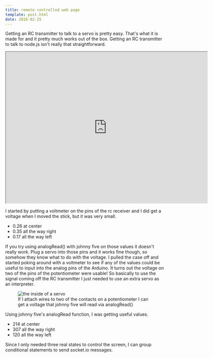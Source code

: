```yaml
---
title: remote controlled web page
template: post.html
date: 2016-02-25
---
```


Getting an RC transmitter to talk to a servo is pretty easy. That's what it is made for and it pretty much works out of the box. Getting an RC transmitter to talk to node.js isn't really that straightforward.  

<div class="flex-video"><iframe src="https://drive.google.com/file/d/1yJgTYC08b6wN3c14Y-_b0giQ2Z8pHtCKPw/preview" width="640" height="480"></iframe></div>

I started by putting a voltmeter on the pins of the rc receiver and I did get a voltage when I moved the stick, but it was very small.

* 0.26 at center
* 0.35 all the way right
* 0.17 all the way left

If you try using analogRead() with johnny five on those values it doesn't really work. Plug a servo into those pins and it works fine though, so somehow they know what to do with the voltage.  I pulled the case off and started poking around with a voltmeter to see if any of the values could be useful to input into the analog pins of the Arduino. It turns out the voltage on two of the pins of the potentiometer were usable! So basically to use the signal coming off the RC transmitter I just needed to use an extra servo as an interpreter.

<figure>
  <img src="https://lh3.googleusercontent.com/146mhjTTG3ZoNv707RkN9lAEfaVrn5kUYeT08YYc1a656wkq0g6fwJckLAXOvUWCsb-eFey1iBp4wgROOSfKIhcOlPJhaBkFx5SDpZGMYkxBcBdRfBOtymUppXV_gIGPko1mw_c8sViAAWXg_le-3SQIZXfQMCNq2ENZ1Cz0O7LFemwt2a5q8r8jI_zqDHISsLqnDS1MyKTjFH2lB2QcdUqOlW0TF7bPHSxEN99GPLq4w4afZ4sIKEsNuFUrofRPZAH7A6UMLz8vn4GhHi20zjAYd3DtaNARYiRAM4YhyqJG3PG2O8palx0c66fc1pRegRfAUB8lPjPKBbVxDygw4Ej2w9PGSSx_cuEFXKgb4xgS4aFxB3OSMUgIr-F9wUVEhyHs9TJXtSHlQFsbWibyjhI0T4ceMdRSzjSfg4O0cQrGSOaw3EwAHUi-U5vuOsD4KXosxP5wyVHwDKfsNwBr2qvgnAoBa4DHH-h5n3uWP-qz9ObZ_lVXP0gDNkyLVpnsoa3_55tLxz6JZLjNG0MaBe--cbf1i7CcIsJihgK9uNoqLX4jxk9tzb5r1-kb7ZAB0qWsxw=w1242-h1656-no" alt="the inside of a servo">
  <figcaption>
    If I attach wires to two of the contacts on a potentiometer I can get a voltage that johnny five will read via analogRead()
  </figcaption>
</figure>

Using johnny five's analogRead function, I was getting useful values.

* 214 at center
* 307 all the way right
* 120 all the way left

Since I only needed three real states to control the screen, I can group conditional statements to send socket.io messages.
